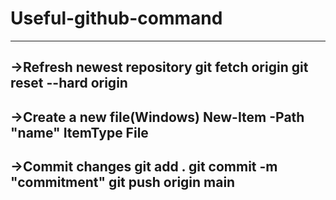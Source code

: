 # Useful-github-command
--------------------------------------------
->Refresh newest repository
git fetch origin
git reset --hard origin
--------------------------------------------
->Create a new file(Windows)
New-Item -Path "name" ItemType File
--------------------------------------------
->Commit changes
git add .
git commit -m "commitment"
git push origin main
--------------------------------------------
